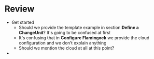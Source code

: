 # Review
- Get started
  - Should we provide the template example in section **Define a ChangeUnit**? It's going to be confused at first
  - It's confusing that in **Configure Flamingock** we provide the cloud configuration and we don't explain anything
  - Should we mention the cloud at all at this point?
- 